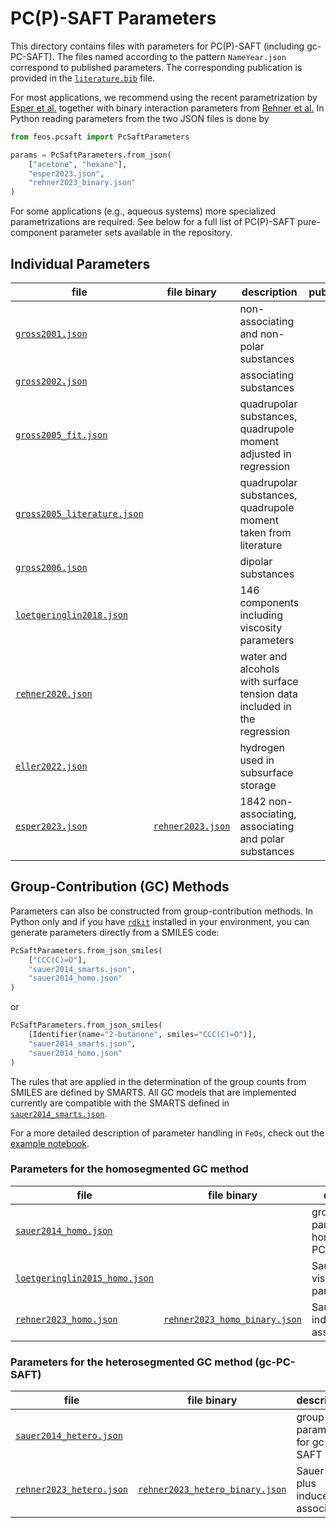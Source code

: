 # PC(P)-SAFT Parameters

This directory contains files with parameters for PC(P)-SAFT (including gc-PC-SAFT).
The files named according to the pattern `NameYear.json` correspond to published parameters. The corresponding publication is provided in the [`literature.bib`](literature.bib) file.

For most applications, we recommend using the recent parametrization by [Esper et al.](https://doi.org/10.1021/acs.iecr.3c02255) together with binary interaction parameters from [Rehner et al.](https://doi.org/10.1007/s10765-023-03290-3) In Python reading parameters from the two JSON files is done by

```python
from feos.pcsaft import PcSaftParameters

params = PcSaftParameters.from_json(
    ["acetone", "hexane"], 
    "esper2023.json", 
    "rehner2023_binary.json"
)
```
For some applications (e.g., aqueous systems) more specialized parametrizations are required. See below for a full list of PC(P)-SAFT pure-component parameter sets available in the repository.

## Individual Parameters

|file|file binary|description|publication(s)|
|-|-|-|:-:|
[`gross2001.json`](gross2001.json) | | non-associating and non-polar substances| [&#128279;](https://doi.org/10.1021/ie0003887)
[`gross2002.json`](gross2002.json) | | associating substances | [&#128279;](https://doi.org/10.1021/ie010954d)
[`gross2005_fit.json`](gross2005_fit.json) | | quadrupolar substances, quadrupole moment adjusted in regression | [&#128279;](https://doi.org/10.1002/aic.10502)
[`gross2005_literature.json`](gross2005_literature.json) | | quadrupolar substances, quadrupole moment taken from literature | [&#128279;](https://doi.org/10.1002/aic.10502)
[`gross2006.json`](gross2006.json) | | dipolar substances | [&#128279;](https://doi.org/10.1002/aic.10683)
[`loetgeringlin2018.json`](loetgeringlin2018.json) | | 146 components including viscosity parameters | [&#128279;](https://doi.org/10.1021/acs.iecr.7b04871)
[`rehner2020.json`](rehner2020.json) | | water and alcohols with surface tension data included in the regression | [&#128279;](https://doi.org/10.1021/acs.jced.0c00684)
[`eller2022.json`](eller2022.json) | | hydrogen used in subsurface storage | [&#128279;](https://doi.org/10.1029/2021WR030885)
[`esper2023.json`](esper2023.json) | [`rehner2023.json`](rehner2023.json) | 1842 non-associating, associating and polar substances | [&#128279;](https://doi.org/10.1021/acs.iecr.3c02255)[&#128279;](https://doi.org/10.1007/s10765-023-03290-3)

## Group-Contribution (GC) Methods
Parameters can also be constructed from group-contribution methods. In Python only and if you have [`rdkit`](https://pypi.org/project/rdkit/) installed in your environment, you can generate parameters directly from a SMILES code:
```Python
PcSaftParameters.from_json_smiles(
    ["CCC(C)=O"], 
    "sauer2014_smarts.json", 
    "sauer2014_homo.json"
)
```
or
```Python
PcSaftParameters.from_json_smiles(
    [Identifier(name="2-butanone", smiles="CCC(C)=O")], 
    "sauer2014_smarts.json", 
    "sauer2014_homo.json"
)
```
The rules that are applied in the determination of the group counts from SMILES are defined by SMARTS. All GC models that are implemented currently are compatible with the SMARTS defined in  [`sauer2014_smarts.json`](sauer2014_smarts.json).

For a more detailed description of parameter handling in `FeOs`, check out the [example notebook](https://github.com/feos-org/feos/blob/binary_interaction_parameter_files/examples/pcsaft_working_with_parameters.ipynb).

### Parameters for the homosegmented GC method

|file|file binary|description|publication(s)|
|-|-|-|:-:|
[`sauer2014_homo.json`](sauer2014_homo.json) | | group parameters for homosegmented PC-SAFT | [&#128279;](https://doi.org/10.1021/ie502203w) |
[`loetgeringlin2015_homo.json`](loetgeringlin2015_homo.json) | | Sauer et al. plus viscosity parameter | [&#128279;](https://doi.org/10.1021/acs.iecr.5b01698)
[`rehner2023_homo.json`](rehner2023_homo.json) | [`rehner2023_homo_binary.json`](rehner2023_homo_binary.json) | Sauer et al. plus induced association | [&#128279;](https://doi.org/10.1007/s10765-023-03290-3) |

### Parameters for the heterosegmented GC method (gc-PC-SAFT)

|file|file binary|description|publication(s)|
|-|-|-|:-:|
[`sauer2014_hetero.json`](sauer2014_hetero.json) | | group parameters for gc-PC-SAFT | [&#128279;](https://doi.org/10.1021/ie502203w) |
[`rehner2023_hetero.json`](rehner2023_hetero.json) | [`rehner2023_hetero_binary.json`](rehner2023_hetero_binary.json) | Sauer et al. plus induced association | [&#128279;](https://doi.org/10.1007/s10765-023-03290-3) |